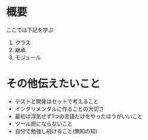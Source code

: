 # 概要

ここでは下記を学ぶ

1. クラス
2. 継承
3. モジュール

# その他伝えたいこと

- テストと開発はセットで考えること
- インクリメンタルに作ることの大切さ
- 最初は浮気せず1つの言語だけをやったほうがいいこと
- ツール厨にならないこと
- 自分で勉強し続けること(無知の知)
